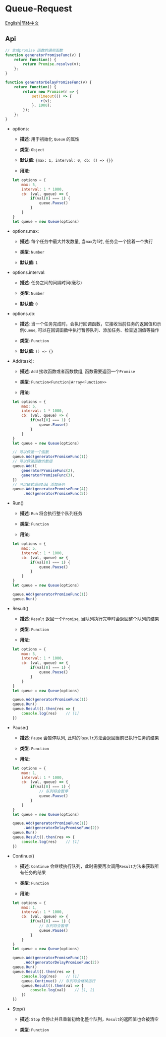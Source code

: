 # **Queue-Request**

[English](https://github.com/Jcanno/queue-request)|[简体中文](https://github.com/Jcanno/queue-request/blob/master/README-CH.md)

## **Api**

```js
// 生成promise 函数的通用函数
function generatorPromiseFunc(v) {
	return function() {
		return Promise.resolve(v);
	};
}

function generatorDelayPromiseFunc(v) {
	return function() {
		return new Promise(r => {
			setTimeout(() => {
				r(v);
			}, 1000);
		});
	};
}
```
- options:

	- **描述**:  用于初始化 `Queue` 的属性

	- **类型**: `Object`

	- **默认值**: `{max: 1, interval: 0, cb: () => {}}`

	- **用法**:

	```js
	let options = {
		max: 5,
		interval: 1 * 1000,
		cb: (val, queue) => {
			if(val[0] === 1) {
				queue.Pause()
			}
		}
	}
	let queue = new Queue(options)
	```

- options.max:

	- **描述**:  每个任务中最大并发数量, 当`max`为1时, 任务会一个接着一个执行

	- **类型**: `Number`

	- **默认值**: `1`

- options.interval:

	- **描述**:  任务之间的间隔时间(毫秒)

	- **类型**: `Number`

	- **默认值**: `0`

- options.cb:

	- **描述**:  当一个任务完成时，会执行回调函数，它接收当前任务的返回值和示例`Queue`, 可以在回调函数中执行暂停队列、添加任务、检查返回值等操作
	- **类型**: `Function`

	- **默认值**: `() => {}`

- Add(task):

	- **描述**:  `Add` 接收函数或者函数数组, 函数需要返回一个`Promise`

	- **类型**: `Function<Function|Array<Function>>`

	- **用法**:

	```js
	let options = {
		max: 5,
		interval: 1 * 1000,
		cb: (val, queue) => {
			if(val[0] === 1) {
				queue.Pause()
			}
		}
	}
	let queue = new Queue(options)

	// 可以传递一个函数
	queue.Add(generatorPromiseFunc(1))
	// 可以传递函数的数组
	queue.Add([
		generatorPromiseFunc(2),
		generatorPromiseFunc(3),
	])
	// 可以链式调用Add 添加任务
	queue.Add(generatorPromiseFunc(4))
		 .Add(generatorPromiseFunc(5))
	```

- Run() 

	- **描述**:  `Run` 将会执行整个队列任务

	- **类型**: `Function`

	- **用法**:

	```js
	let options = {
		max: 5,
		interval: 1 * 1000,
		cb: (val, queue) => {
			if(val[0] === 1) {
				queue.Pause()
			}
		}
	}
	let queue = new Queue(options)

	queue.Add(generatorPromiseFunc(1))
	queue.Run()
	```

- Result()

	- **描述**:  `Result` 返回一个`Promise`, 当队列执行完毕时会返回整个队列的结果

	- **类型**: `Function`

	- **用法**:

	```js
	let options = {
		max: 5,
		interval: 1 * 1000,
		cb: (val, queue) => {
			if(val[0] === 1) {
				queue.Pause()
			}
		}
	}
	let queue = new Queue(options)

	queue.Add(generatorPromiseFunc(1))
	queue.Run()
	queue.Result().then(res => {
		console.log(res)    // [1]
	})
	```

- Pause()

	- **描述**:  `Pause` 会暂停队列, 此时的`Result`方法会返回当前已执行任务的结果

	- **类型**: `Function`

	- **用法**:

	```js
	let options = {
		max: 1,
		interval: 1 * 1000,
		cb: (val, queue) => {
			if(val[0] === 1) {
				// 队列将会暂停
				queue.Pause()
			}
		}
	}
	let queue = new Queue(options)

	queue.Add(generatorPromiseFunc(1))
		 .Add(generatorDelayPromiseFunc(2))
	queue.Run()
	queue.Result().then(res => {
		console.log(res)    // [1]
	})
	```

- Continue()

	- **描述**:  `Continue` 会继续执行队列，此时需要再次调用`Result`方法来获取所有任务的结果

	- **类型**: `Function`

	- **用法**:

	```js
	let options = {
		max: 1,
		interval: 1 * 1000,
		cb: (val, queue) => {
			if(val[0] === 1) {
				// 队列将会暂停
				queue.Pause()
			}
		}
	}
	let queue = new Queue(options)

	queue.Add(generatorPromiseFunc(1))
		 .Add(generatorDelayPromiseFunc(2))
	queue.Run()
	queue.Result().then(res => {
		console.log(res)    // [1]
		queue.Continue() // 队列将会继续运行
		queue.Result().then(val => {
			console.log(val)    // [1, 2]
		})
	})
	```

- Stop()

	- **描述**:  `Stop` 会停止并且重新初始化整个队列，`Result`的返回值也会被清空

	- **类型**: `Function`


